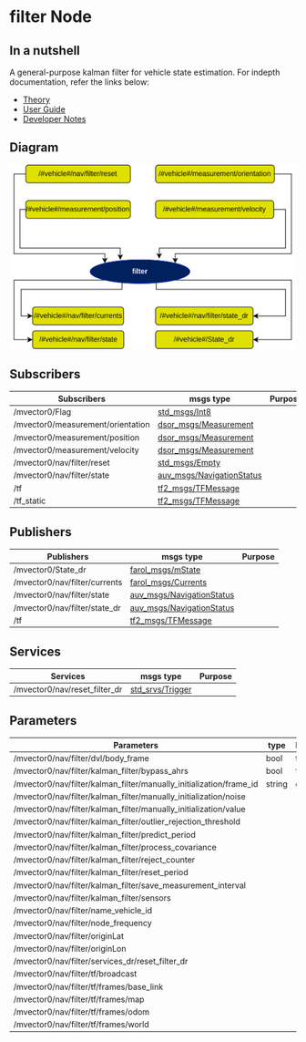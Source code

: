 # filter Node

## In a nutshell
A general-purpose kalman filter for vehicle state estimation. For indepth documentation, refer the links below:
* [Theory](./theory.md) 
* [User Guide](./user_guide.md)
* [Developer Notes](./developer_notes.md) 

## Diagram
![Sensor Fusion Diagram](img/filter.png)

## Subscribers
| Subscribers                       | msgs type                                                                 | Purpose                                             |
| -----------                       | --------------                                                             | ---------                                           |
| /mvector0/Flag                    | [std\_msgs/Int8](http://docs.ros.org/en/api/std_msgs/html/msg/Int8.html) | |
| /mvector0/measurement/orientation | [dsor\_msgs/Measurement](https://github.com/dsor-isr/dsor_utils/blob/main/dsor_msgs/msg/Measurement.msg) | |
| /mvector0/measurement/position    | [dsor\_msgs/Measurement](https://github.com/dsor-isr/dsor_utils/blob/main/dsor_msgs/msg/Measurement.msg) | |
| /mvector0/measurement/velocity    | [dsor\_msgs/Measurement](https://github.com/dsor-isr/dsor_utils/blob/main/dsor_msgs/msg/Measurement.msg) | |
| /mvector0/nav/filter/reset        | [std\_msgs/Empty](http://docs.ros.org/en/api/std_msgs/html/msg/Empty.html) | |
| /mvector0/nav/filter/state        | [auv\_msgs/NavigationStatus](https://github.com/oceansystemslab/auv_msgs/blob/1faaddd7ee6e9c2c9869e3d8dcff92bb56c2fce4/msg/NavigationStatus.msg) | |
| /tf                               | [tf2\_msgs/TFMessage](http://docs.ros.org/en/api/tf2_msgs/html/msg/TFMessage.html) | |
| /tf\_static                       | [tf2\_msgs/TFMessage](http://docs.ros.org/en/api/tf2_msgs/html/msg/TFMessage.html) | |

## Publishers
| Publishers                     | msgs type                            | Purpose                                                      |
| -----------                    | --------------                       | ---------                                                    |
| /mvector0/State\_dr            | [farol\_msgs/mState](https://github.com/dsor-isr/farol/blob/main/farol_msgs/msg/mState.msg) | |
| /mvector0/nav/filter/currents  | [farol\_msgs/Currents](https://github.com/dsor-isr/farol/blob/main/farol_msgs/msg/Currents.msg) | |
| /mvector0/nav/filter/state     | [auv\_msgs/NavigationStatus](https://github.com/oceansystemslab/auv_msgs/blob/1faaddd7ee6e9c2c9869e3d8dcff92bb56c2fce4/msg/NavigationStatus.msg) | |
| /mvector0/nav/filter/state\_dr | [auv\_msgs/NavigationStatus](https://github.com/oceansystemslab/auv_msgs/blob/1faaddd7ee6e9c2c9869e3d8dcff92bb56c2fce4/msg/NavigationStatus.msg) | |
| /tf                            | [tf2\_msgs/TFMessage](http://docs.ros.org/en/api/tf2_msgs/html/msg/TFMessage.html) | |

## Services
| Services                        | msgs type                           | Purpose                                     |
| -----------                     | --------------                      | ---------                                   |
| /mvector0/nav/reset\_filter\_dr | [std\_srvs/Trigger](http://docs.ros.org/en/api/std_srvs/html/srv/Trigger.html) |                                             |

## Parameters
| Parameters                 | type   | Default     | Purpose                       |
| -----------                | ----   | ----------  | ---------                     |
| /mvector0/nav/filter/dvl/body_frame | bool | true | |
| /mvector0/nav/filter/kalman_filter/bypass_ahrs | bool | false | |
| /mvector0/nav/filter/kalman_filter/manually_initialization/frame_id | string | gnss | |
| /mvector0/nav/filter/kalman_filter/manually_initialization/noise
| /mvector0/nav/filter/kalman_filter/manually_initialization/value
| /mvector0/nav/filter/kalman_filter/outlier_rejection_threshold
| /mvector0/nav/filter/kalman_filter/predict_period
| /mvector0/nav/filter/kalman_filter/process_covariance
| /mvector0/nav/filter/kalman_filter/reject_counter
| /mvector0/nav/filter/kalman_filter/reset_period
| /mvector0/nav/filter/kalman_filter/save_measurement_interval
| /mvector0/nav/filter/kalman_filter/sensors
| /mvector0/nav/filter/name_vehicle_id
| /mvector0/nav/filter/node_frequency
| /mvector0/nav/filter/originLat
| /mvector0/nav/filter/originLon
| /mvector0/nav/filter/services_dr/reset_filter_dr
| /mvector0/nav/filter/tf/broadcast
| /mvector0/nav/filter/tf/frames/base_link
| /mvector0/nav/filter/tf/frames/map
| /mvector0/nav/filter/tf/frames/odom
| /mvector0/nav/filter/tf/frames/world
